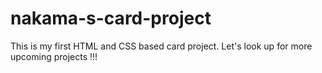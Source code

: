 # nakama-s-card-project
This is my first HTML and CSS based card project. Let's look up for more upcoming projects !!! 
